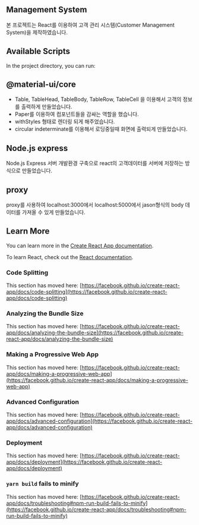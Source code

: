 ## Management System

본 프로젝트는 React를 이용하여 고객 관리 시스템(Customer Management System)을 제작하였습니다.

## Available Scripts

In the project directory, you can run:

## @material-ui/core

- Table, TableHead, TableBody, TableRow, TableCell 을 이용해서 고객의 정보를 출력하게 만들었습니다.
- Paper를 이용하여 컴포넌트들을 감싸는 역할을 했습니다.
- withStyles 형태로 렌더링 되게 해주었습니다.
- circular indeterminate를 이용해서 로딩중일때 화면에 출력되게 만들었습니다.

## Node.js express

Node.js Express 서버 개발환경 구축으로 react의 고객데이터를 서버에 저장하는 방식으로 만들었습니다.

## proxy

proxy를 사용하여 localhost:3000에서 localhost:5000에서 jason형식의 body 데이터를 가져올 수 있게 만들었습니다.

## Learn More

You can learn more in the [Create React App documentation](https://facebook.github.io/create-react-app/docs/getting-started).

To learn React, check out the [React documentation](https://reactjs.org/).

### Code Splitting

This section has moved here: [https://facebook.github.io/create-react-app/docs/code-splitting](https://facebook.github.io/create-react-app/docs/code-splitting)

### Analyzing the Bundle Size

This section has moved here: [https://facebook.github.io/create-react-app/docs/analyzing-the-bundle-size](https://facebook.github.io/create-react-app/docs/analyzing-the-bundle-size)

### Making a Progressive Web App

This section has moved here: [https://facebook.github.io/create-react-app/docs/making-a-progressive-web-app](https://facebook.github.io/create-react-app/docs/making-a-progressive-web-app)

### Advanced Configuration

This section has moved here: [https://facebook.github.io/create-react-app/docs/advanced-configuration](https://facebook.github.io/create-react-app/docs/advanced-configuration)

### Deployment

This section has moved here: [https://facebook.github.io/create-react-app/docs/deployment](https://facebook.github.io/create-react-app/docs/deployment)

### `yarn build` fails to minify

This section has moved here: [https://facebook.github.io/create-react-app/docs/troubleshooting#npm-run-build-fails-to-minify](https://facebook.github.io/create-react-app/docs/troubleshooting#npm-run-build-fails-to-minify)
